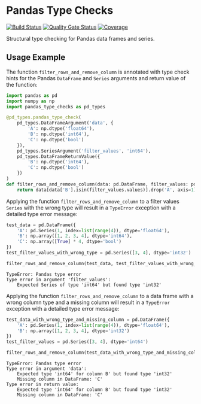 Pandas Type Checks
==================

[![Build Status](https://dev.azure.com/martin-zuber/pandas-type-checks/_apis/build/status/mzuber.pandas-type-checks?branchName=main)](https://dev.azure.com/martin-zuber/pandas-type-checks/_build/latest?definitionId=1&branchName=main)
[![Quality Gate Status](https://sonarcloud.io/api/project_badges/measure?project=mzuber_pandas-type-checks&metric=alert_status)](https://sonarcloud.io/summary/new_code?id=mzuber_pandas-type-checks)
[![Coverage](https://sonarcloud.io/api/project_badges/measure?project=mzuber_pandas-type-checks&metric=coverage)](https://sonarcloud.io/summary/new_code?id=mzuber_pandas-type-checks)

Structural type checking for Pandas data frames and series.

Usage Example
-------------

The function `filter_rows_and_remove_column` is annotated with type check hints for the Pandas `DataFrame` and `Series`
arguments and return value of the function:

```python
import pandas as pd
import numpy as np
import pandas_type_checks as pd_types

@pd_types.pandas_type_check(
    pd_types.DataFrameArgument('data', {
        'A': np.dtype('float64'),
        'B': np.dtype('int64'),
        'C': np.dtype('bool')
    }),
    pd_types.SeriesArgument('filter_values', 'int64'),
    pd_types.DataFrameReturnValue({
        'B': np.dtype('int64'),
        'C': np.dtype('bool')
    })
)
def filter_rows_and_remove_column(data: pd.DataFrame, filter_values: pd.Series) -> pd.DataFrame:
    return data[data['B'].isin(filter_values.values)].drop('A', axis=1)
```

Applying the function `filter_rows_and_remove_column` to a filter values `Series` with the wrong type will result in a
`TypeError` exception with a detailed type error message:

```python
test_data = pd.DataFrame({
    'A': pd.Series(1, index=list(range(4)), dtype='float64'),
    'B': np.array([1, 2, 3, 4], dtype='int64'),
    'C': np.array([True] * 4, dtype='bool')
})
test_filter_values_with_wrong_type = pd.Series([3, 4], dtype='int32')

filter_rows_and_remove_column(test_data, test_filter_values_with_wrong_type)
```

```
TypeError: Pandas type error
Type error in argument 'filter_values':
	Expected Series of type 'int64' but found type 'int32'
```

Applying the function `filter_rows_and_remove_column` to a data frame with a wrong column type and a missing column
will result in a `TypeError` exception with a detailed type error message:

```python
test_data_with_wrong_type_and_missing_column = pd.DataFrame({
    'A': pd.Series(1, index=list(range(4)), dtype='float64'),
    'B': np.array([1, 2, 3, 4], dtype='int32')
})
test_filter_values = pd.Series([3, 4], dtype='int64')

filter_rows_and_remove_column(test_data_with_wrong_type_and_missing_column, test_filter_values)
```

```
TypeError: Pandas type error
Type error in argument 'data':
    Expected type 'int64' for column B' but found type 'int32'
    Missing column in DataFrame: 'C'
Type error in return value:
    Expected type 'int64' for column B' but found type 'int32'
    Missing column in DataFrame: 'C'
```